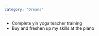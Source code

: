 ```yaml
---
category: "Dreams"
---
```

- Complete yin yoga teacher training
- Buy and freshen up my skills at the piano